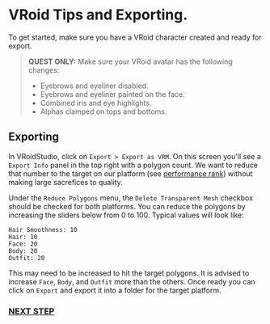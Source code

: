# VRoid Tips and Exporting.
To get started, make sure you have a VRoid character created and ready for export.

> **QUEST ONLY:** Make sure your VRoid avatar has the following changes:
> - Eyebrows and eyeliner disabled.
> - Eyebrows and eyeliner painted on the face.
> - Combined iris and eye highlights.
> - Alphas clamped on tops and bottoms.

## Exporting
In VRoidStudio, click on `Export > Export as VRM`. On this screen you'll see a `Export Info` panel in the top right with a polygon count.
We want to reduce that number to the target on our platform (see [performance rank](https://docs.vrchat.com/docs/avatar-performance-ranking-system)) 
without making large sacrefices to quality.

Under the `Reduce Polygons` menu, the `Delete Transparent Mesh` checkbox should be checked for both platforms. You can reduce the polygons by increasing the sliders
below from 0 to 100. Typical values will look like:
```
Hair Smoothness: 10
Hair: 10
Face: 20
Body: 20
Outfit: 20
```
This may need to be increased to hit the target polygons. It is advised to increase `Face`, `Body`, and `Outfit` more than the others. Once ready you can click on 
`Export` and export it into a folder for the target platform.

### [NEXT STEP](./blender.md)
